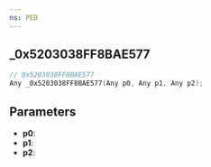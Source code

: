 ```yaml
---
ns: PED
---
```

## _0x5203038FF8BAE577

```c
// 0x5203038FF8BAE577
Any _0x5203038FF8BAE577(Any p0, Any p1, Any p2);
```

## Parameters
* **p0**:
* **p1**:
* **p2**:
